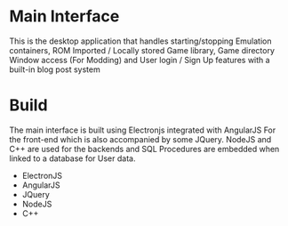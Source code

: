 # Main Interface

This is the desktop application that handles starting/stopping Emulation containers,
ROM Imported / Locally stored Game library, Game directory Window access (For Modding)
and User login / Sign Up features with a built-in blog post system

# Build

The main interface is built using Electronjs integrated with AngularJS For the front-end
which is also accompanied by some JQuery. NodeJS and C++ are used for the backends and SQL
Procedures are embedded when linked to a database for User data.

- ElectronJS
- AngularJS
- JQuery
- NodeJS
- C++

